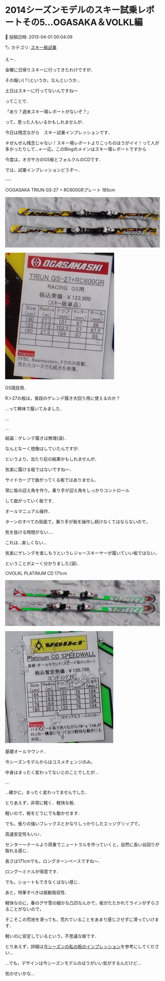 # 2014シーズンモデルのスキー試乗レポートその5…OGASAKA＆VOLKL編

📅 投稿日時: 2013-04-01 00:04:09

🏷️ カテゴリ: [スキー板試乗](c0bd8048615710cee890e403a36cc9a2b.md)

えー．





金曜に日帰りスキーに行ってきたわけですが．


その報い(？)というか，なんというか…


土日はスキーに行ってないんですね～





ってことで．


「あり？週末スキー場レポートがないぞ？」


って，思った人もいるかもしれませんが．





今日は残念ながら　スキー試乗インプレッションです．


＃ぜんぜん残念じゃない！スキー場レポートよりこっちのほうがイイ！って人が多かったりして…←一応，このBlogのメインはスキー場レポートですから





今度は，オガサカのGS板とフォルクルのCDです．


では，試乗インプレッションどうぞ～．


---[]()





○OGASAKA TRIUN GS-27 + RC600GRプレート 185cm 




![ffd69909ef39cbd8126b365616c5021d.jpg](images/ffd69909ef39cbd8126b365616c5021d.jpg)









![1ca701664be558cda7197f66e45d7f3c.jpg](images/1ca701664be558cda7197f66e45d7f3c.jpg)




GS競技用．


R＞27の板は，普段のゲレンデ履き大回り用に使えるのか？


…って興味で履いてみました．


…


…


結論：ゲレンデ履きは無理(涙)．





なんとなーく想像はしていたんですが．


というより，当たり前の結果かもしれませんが．


気楽に履ける板ではないですね～．


サイドカーブで曲がってくる板ではありません．


常に板の迎え角を作り，乗り手が迎え角をしっかりコントロール


して曲がっていく板です．


オールマニュアル操作．


ターンのすべての局面で，乗り手が板を操作し続けなくてはならないので，


気を抜ける時間がない…．


これは…楽しくない…


気楽にゲレンデを楽しもうというレジャースキーヤーが履いていい板ではない，


ということがよーく分かりました(涙)．[]()








○VOLKL PLATINUM CD 171cm




![04390d890d91b5f86eb80fdc5ea6f52c.jpg](images/04390d890d91b5f86eb80fdc5ea6f52c.jpg)









![d085a451ead534635809c26d9b6bf3ac.jpg](images/d085a451ead534635809c26d9b6bf3ac.jpg)




基礎オールラウンド．


今シーズンモデルからはコスメチェンジのみ，


中身はまったく変わってないとのことでしたが…


…


…確かに，まったく変わってませんでした．





とりあえず，非常に軽く．軽快な板．


軽いので，板をどうにでも動かせます．


でも，張りの強いフレックスとかなりしっかりしたエッジグリップで，


高速安定性もいい．


センター～テールより荷重でニュートラルを作っていくと，自然に長い谷回りが取れる感じ．


長さは171cmでも，ロングターンベースですね～．


ロング～ミドルが得意です．


でも，ショートもできなくはない感じ．


あと，特筆すべきは振動吸収性．


軽快なのに，春のグサ雪の細かな凸凹なんかで，板がたたかれてラインがずらさることがないので，


そこそこの荒地を滑っても，荒れていることをあまり感じさせずに滑っていけます．


軽いのに安定しているという，不思議な板です．


とりあえず，詳細は[今シーズンの私の板のインプレッション](eec1cf9a5dc6ca80d2cc00927ae82b791.md)を参考にしてください…





…でも，デザインは今シーズンモデルのほうがいい気がするんだけど…


気のせいかな…
